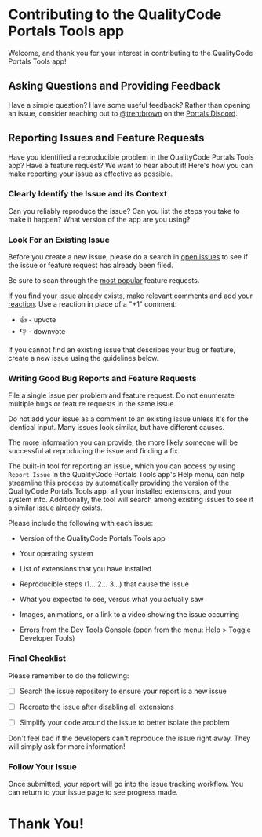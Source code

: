 # Contributing to the QualityCode Portals Tools app

Welcome, and thank you for your interest in contributing to the QualityCode Portals Tools app!
## Asking Questions and Providing Feedback

Have a simple question? Have some useful feedback? Rather than opening an issue, consider reaching out to [@trentbrown](https://discordapp.com/users/trentbrown) on the [Portals Discord](https://discord.gg/portals).

## Reporting Issues and Feature Requests

Have you identified a reproducible problem in the QualityCode Portals Tools app? Have a feature request? We want to hear about it! Here's how you can make reporting your issue as effective as possible.

### Clearly Identify the Issue and its Context

Can you reliably reproduce the issue? Can you list the steps you take to make it happen? What version of the app are you using?

### Look For an Existing Issue

Before you create a new issue, please do a search in [open issues](https://github.com/TrentBrown/portals-quality-code/issues) to see if the issue or feature request has already been filed.

Be sure to scan through the [most popular](https://github.com/TrentBrown/portals-quality-code/issues?q=is%3Aopen+is%3Aissue+label%3Afeature-request+sort%3Areactions-%2B1-desc) feature requests.

If you find your issue already exists, make relevant comments and add your [reaction](https://github.com/blog/2119-add-reactions-to-pull-requests-issues-and-comments). Use a reaction in place of a "+1" comment:

* 👍 - upvote
* 👎 - downvote

If you cannot find an existing issue that describes your bug or feature, create a new issue using the guidelines below.

### Writing Good Bug Reports and Feature Requests

File a single issue per problem and feature request. Do not enumerate multiple bugs or feature requests in the same issue.

Do not add your issue as a comment to an existing issue unless it's for the identical input. Many issues look similar, but have different causes.

The more information you can provide, the more likely someone will be successful at reproducing the issue and finding a fix.

The built-in tool for reporting an issue, which you can access by using `Report Issue` in the QualityCode Portals Tools app's Help menu, can help streamline this process by automatically providing the version of the QualityCode Portals Tools app, all your installed extensions, and your system info. Additionally, the tool will search among existing issues to see if a similar issue already exists.

Please include the following with each issue:

* Version of the QualityCode Portals Tools app

* Your operating system

* List of extensions that you have installed

* Reproducible steps (1... 2... 3...) that cause the issue

* What you expected to see, versus what you actually saw

* Images, animations, or a link to a video showing the issue occurring

* Errors from the Dev Tools Console (open from the menu: Help > Toggle Developer Tools)

### Final Checklist

Please remember to do the following:

* [ ] Search the issue repository to ensure your report is a new issue

* [ ] Recreate the issue after disabling all extensions

* [ ] Simplify your code around the issue to better isolate the problem

Don't feel bad if the developers can't reproduce the issue right away. They will simply ask for more information!

### Follow Your Issue

Once submitted, your report will go into the issue tracking workflow. You can return to your issue page to see progress made.

# Thank You!
